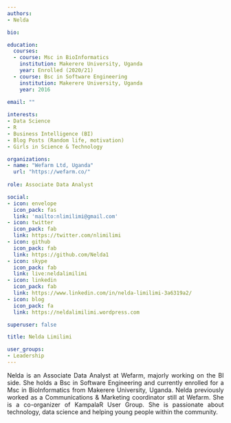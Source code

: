 ```yaml
---
authors:
- Nelda

bio: 

education:
  courses:
  - course: Msc in BioInformatics
    institution: Makerere University, Uganda
    year: Enrolled (2020/21)
  - course: Bsc in Software Engineering
    institution: Makerere University, Uganda
    year: 2016
    
email: ""

interests:
- Data Science
- R
- Business Intelligence (BI)
- Blog Posts (Random life, motivation)
- Girls in Science & Technology

organizations:
- name: "Wefarm Ltd, Uganda"
  url: "https://wefarm.co/"
  
role: Associate Data Analyst

social:
- icon: envelope
  icon_pack: fas
  link: 'mailto:nlimilimi@gmail.com' 
- icon: twitter
  icon_pack: fab
  link: https://twitter.com/nlimilimi
- icon: github
  icon_pack: fab
  link: https://github.com/Nelda1
- icon: skype
  icon_pack: fab
  link: live:neldalimilimi
- icon: linkedin
  icon_pack: fab
  link: https://www.linkedin.com/in/nelda-limilimi-3a6319a2/
- icon: blog
  icon_pack: fa
  link: https://neldalimilimi.wordpress.com

superuser: false

title: Nelda Limilimi

user_groups:
- Leadership
---
```

 <style>
body {text-align: justify}
</style>
Nelda is an Associate Data Analyst at Wefarm, majorly working on the BI side. She holds a Bsc in Software Engineering and currently enrolled for a Msc in BioInformatics from Makerere University, Uganda. Nelda previously worked as a Communications & Marketing coordinator still at Wefarm. She is a co-organizer of KampalaR User Group. She is passionate about technology, data science and helping young people within the community.